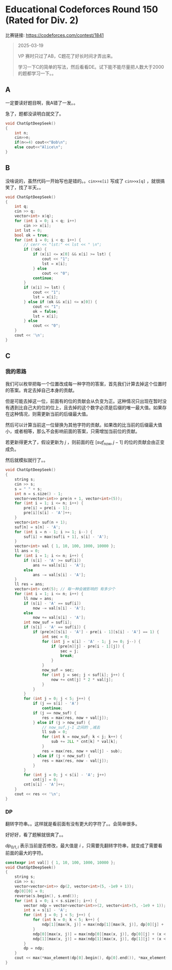 # Educational Codeforces Round 150 (Rated for Div. 2)

比赛链接: https://codeforces.com/contest/1841

> 2025-03-19
>
> VP 赛时只过了AB，C题花了好长时间才弄出来。
>
> 学习一下C的简单的写法，然后看看DE。试下能不能尽量把人数大于2000的题都学习一下。。

## A

一定要读好题目啊，我A错了一发。。

急了，题都没读明白就交了。

```cpp
void ChatGptDeepSeek()
{
    int n;
    cin>>n;
    if(n<=4) cout<<"Bob\n";
    else cout<<"Alice\n";
}
```

## B

没啥说的，虽然代码一开始写也是错的。。`cin>>x[i]` 写成了 `cin>>x[q]` ，就很搞笑了，找了半天。。

```cpp
void ChatGptDeepSeek()
{
    int q;
    cin >> q;
    vector<int> x(q);
    for (int i = 0; i < q; i++)
        cin >> x[i];
    int lst = 0;
    bool ok = true;
    for (int i = 0; i < q; i++) {
        // cerr << "lst:" << lst << " \n";
        if (!ok) {
            if (x[i] <= x[0] && x[i] >= lst) {
                cout << "1";
                lst = x[i];
            } else
                cout << "0";
            continue;
        }
        if (x[i] >= lst) {
            cout << "1";
            lst = x[i];
        } else if (ok && x[i] <= x[0]) {
            cout << "1";
            ok = false;
            lst = x[i];
        } else
            cout << "0";
    }
    cout << '\n';
}
```

##  C

### 我的思路

我们可以枚举把每一个位置改成每一种字符的答案，首先我们计算去掉这个位置时的答案。肯定去掉自己本身的贡献。

但是可能去掉这一位，前面有的位的贡献会从负变为正。这种情况只出现在暂时没有遇到比自己大的位的位上，且去掉的这个数字必须是后缀的唯一最大值。如果存在这种情况，则需更新当前的后缀最大值。

然后可以计算当前这一位替换为其他字符的贡献。如果改的比当前的后缀最大值小，或者相等，那么不会影响前面的答案，只需增加当前位的贡献。

若更新得更大了，假设更新为 $j$ ，则前面的在 $[suf_{now},j-1]$ 的位的贡献会由正变成负。

然后就模拟就行了。。

```cpp
void ChatGptDeepSeek()
{
    string s;
    cin >> s;
    s = " " + s;
    int n = s.size() - 1;
    vector<vector<int>> pre(n + 1, vector<int>(5));
    for (int i = 1; i <= n; i++) {
        pre[i] = pre[i - 1];
        pre[i][s[i] - 'A']++;
    }
    vector<int> suf(n + 1);
    suf[n] = s[n] - 'A';
    for (int i = n - 1; i >= 1; i--) {
        suf[i] = max(suf[i + 1], s[i] - 'A');
    }
    vector<int> val { 1, 10, 100, 1000, 10000 };
    ll ans = 0;
    for (int i = 1; i <= n; i++) {
        if (s[i] - 'A' >= suf[i])
            ans += val[s[i] - 'A'];
        else
            ans -= val[s[i] - 'A'];
    }
    ll res = ans;
    vector<int> cnt(5); // 每一种会被影响的 有多少个
    for (int i = 1; i <= n; i++) {
        ll now = ans;
        if (s[i] - 'A' == suf[i])
            now -= val[s[i] - 'A'];
        else
            now += val[s[i] - 'A'];
        int now_suf = suf[i];
        if (s[i] - 'A' == suf[i]) {
            if (pre[n][s[i] - 'A'] - pre[i - 1][s[i] - 'A'] == 1) {
                int sec = 0;
                for (int j = s[i] - 'A' - 1; j >= 0; j--) {
                    if (pre[n][j] - pre[i - 1][j]) {
                        sec = j;
                        break;
                    }
                }
                now_suf = sec;
                for (int j = sec; j < suf[i]; j++) {
                    now += cnt[j] * 2 * val[j];
                }
            }
        }
        for (int j = 0; j < 5; j++) {
            if (j == s[i] - 'A')
                continue;
            if (j == now_suf) {
                res = max(res, now + val[j]);
            } else if (j > now_suf) {
                // now_suf,j-1 之间的 ,减去
                ll sub = 0;
                for (int k = now_suf; k < j; k++) {
                    sub += 2LL * cnt[k] * val[k];
                }
                res = max(res, now + val[j] - sub);
            } else if (j < now_suf) {
                res = max(res, now - val[j]);
            }
        }
        for (int j = 0; j < s[i] - 'A'; j++)
            cnt[j] = 0;
        cnt[s[i] - 'A']++;
    }
    cout << res << '\n';
}
```

### DP

翻转字符串。。这样就是看前面有没有更大的字符了。。会简单很多。

好好好，看了题解就很爽了。。

$dp_{0/1,i}$ 表示当前是否修改，最大值是 $i$ ，只需要先翻转字符串，就变成了需要看前面的最大的字符。

```cpp
constexpr int val[] { 1, 10, 100, 1000, 10000 };
void ChatGptDeepSeek()
{
    string s;
    cin >> s;
    vector<vector<int>> dp(2, vector<int>(5, -1e9 + 1));
    dp[0][0] = 0;
    reverse(s.begin(), s.end());
    for (int i = 0; i < s.size(); i++) {
        vector ndp = vector<vector<int>>(2, vector<int>(5, -1e9 + 1));
        int x = s[i] - 'A';
        for (int j = 0; j < 5; j++) {
            for (int k = 0; k < 5; k++) {
                ndp[1][max(k, j)] = max(ndp[1][max(k, j)], dp[0][j] + (k < j ? -1 : 1) * val[k]);
            }
            ndp[0][max(x, j)] = max(ndp[0][max(x, j)], dp[0][j] + (x < j ? -1 : 1) * val[x]);
            ndp[1][max(x, j)] = max(ndp[1][max(x, j)], dp[1][j] + (x < j ? -1 : 1) * val[x]);
        }
        dp = ndp;
    }
    cout << max(*max_element(dp[0].begin(), dp[0].end()), *max_element(dp[1].begin(), dp[1].end())) << '\n';
}
```

